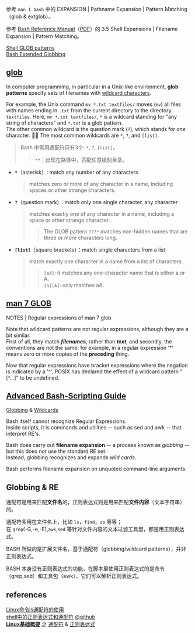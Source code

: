 参考 `man 1 bash` 中的 EXPANSION | Pathname Expansion | Pattern Matching（glob & extglob）。  
  
参考 [Bash Reference Manual](https://www.gnu.org/software/bash/manual/bashref.html)（[PDF](https://www.gnu.org/software/bash/manual/bash.pdf)）的 3.5 Shell Expansions | Filename Expansion | Pattern Matching。  

[Shell GLOB patterns](http://teaching.idallen.com/cst8207/17f/notes/190_glob_patterns.html)  
[Bash Extended Globbing](http://www.linuxjournal.com/content/bash-extended-globbing)  

## [glob](https://en.wikipedia.org/wiki/Glob_(programming))
In computer programming, in particular in a Unix-like environment, **glob patterns** specify sets of filenames with [wildcard characters](https://en.wikipedia.org/wiki/Wildcard_characters).

For example, the Unix command `mv *.txt textfiles/` moves (`mv`) all files with names ending in `.txt` from the current directory to the directory `textfiles`. Here, `mv *.txt textfiles/`, `*` is a wildcard standing for "any string of characters" and `*.txt` is a glob pattern.  
The other common wildcard is the question mark (`?`), which stands for *one* character.

The most common wildcards are `*`, `?`, and `[list]`.

> Bash 中常用通配符只有3个: `*`, `?`, `[list]`。  
>> `**`：出现在路径中，匹配任意级别目录。  

- **`*`**（asterisk）: match any number of any characters  

	> matches zero or more of any character in a name, including spaces or other strange characters.  

- **`?`**（question mark）：match only one single character, any character  

	> matches exactly one of any character in a name, including a space or other strange character.  
	>> The GLOB pattern `???*` matches non-hidden names that are three or more characters long.  

- **`[list]`**（square brackets）：match single characters from a list  

	> match exactly one character in a name from a list of characters.  
	>> `[aA]`: it matches any one-character name that is either a or A.  
	>> `[a][A]`: only matches aA.  

## [man 7 GLOB](http://man7.org/linux/man-pages/man7/glob.7.html)

NOTES | Regular expressions of man 7 glob 

Note that wildcard patterns are not regular expressions, although they are a bit similar.  
First of all, they match ***filenames***, rather than ***text***, and secondly, the conventions are not the same: for example, in a regular expression '*' means  zero  or  more copies of the **preceding** thing.

Now  that regular expressions have bracket expressions where the negation is indicated by a '^', POSIX has declared the effect of a wildcard pattern  "[^...]"  to  be undefined.

## [Advanced Bash-Scripting Guide](http://tldp.org/LDP/abs/html/)
[Globbing](http://tldp.org/LDP/abs/html/globbingref.html) & [Wildcards](http://tldp.org/LDP/GNU-Linux-Tools-Summary/html/x11655.htm)

Bash itself cannot recognize Regular Expressions.  
Inside scripts, it is commands and utilities -- such as sed and awk -- that interpret RE's.

Bash does carry out **filename expansion** -- a process known as *globbing* -- but this does *not* use the standard RE set.  
Instead, globbing recognizes and expands *wild cards*.

Bash performs filename expansion on unquoted command-line arguments.

## Globbing & RE
通配符是用来匹配**文件名**的，正则表达式则是用来匹配**文件内容**（文本字符串）的。

通配符多用在文件名上，比如 `ls`，`find`，`cp` 等等；  
在 `grep`(-G,-e,-E),`awk`,`sed` 等针对文件内容的文本过滤工具里，都是用正则表达式。  

BASH 所做的是扩展文件名，基于通配符（globbing/wildcard patterns），并非正则表达式。  

BASH 本身没有正则表达式的功能，在脚本里使用正则表达式的是命令（grep,sed）和工具包（awk），它们可以解析正则表达式。  

## references

[Linux命令ls通配符的使用](http://www.kivixv.com/2016/05/10/linux/Linux%E5%91%BD%E4%BB%A4ls%E9%80%9A%E9%85%8D%E7%AC%A6%E7%9A%84%E4%BD%BF%E7%94%A8/)  
[shell中的正则表达式和通配符](https://www.jianshu.com/p/49d5ee46de47) [@github](https://fengyalv.github.io/Blogs/shell/shell%E8%84%9A%E6%9C%AC%E4%B8%AD%E7%9A%84%E6%AD%A3%E5%88%99%E8%A1%A8%E8%BE%BE%E5%BC%8F.html)  
[**Linux基础概要**](https://www.gitbook.com/book/abcfy2/linux_basic) 之 [通配符](https://abcfy2.gitbooks.io/linux_basic/content/first_sense_for_linux/command_learning/wildcard.html) & [正则表达式](https://abcfy2.gitbooks.io/linux_basic/content/regular_expression/index.html)  
